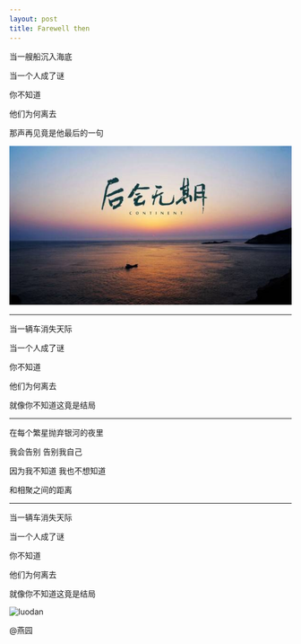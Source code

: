 ```yaml
---
layout: post
title: Farewell then
---
```


  当一艘船沉入海底

  当一个人成了谜

  你不知道

  他们为何离去

  那声再见竟是他最后的一句

  ![farewell](images/farewell/farewell.jpg)

  -----------------------

  当一辆车消失天际

  当一个人成了谜

  你不知道

  他们为何离去

  就像你不知道这竟是结局

  -----------------------

  在每个繁星抛弃银河的夜里

  我会告别 告别我自己

  因为我不知道 我也不想知道

  和相聚之间的距离

  -----------------------

  当一辆车消失天际

  当一个人成了谜

  你不知道

  他们为何离去

  就像你不知道这竟是结局

  ![luodan](images/farewell/luodan.jpg)

  @燕园